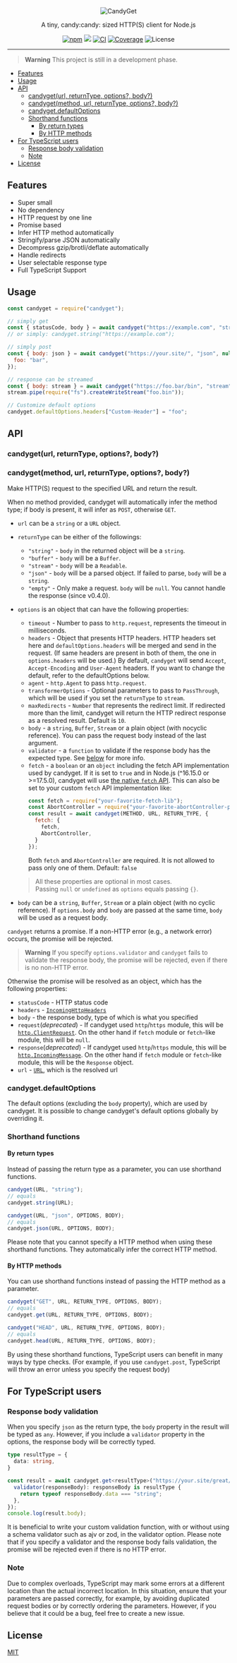 <div align="center">
  <img src="assets/candyget_logo.svg" alt="CandyGet">
  <br>
  <p>A tiny, candy:candy: sized HTTP(S) client for Node.js</p>
  <a href="https://www.npmjs.com/package/candyget"><img src="https://img.shields.io/npm/v/candyget" alt="npm"></a>
  <a href="https://packagephobia.com/result?p=candyget"><img src="https://badgen.net/packagephobia/install/candyget"></a>
  <a href="https://github.com/mtripg6666tdr/candyget/actions/workflows/ci.yml"><img src="https://github.com/mtripg6666tdr/candyget/actions/workflows/ci.yml/badge.svg" alt="CI"></a>
  <a href="https://app.codecov.io/github/mtripg6666tdr/candyget"><img alt="Coverage" src="https://img.shields.io/codecov/c/github/mtripg6666tdr/candyget"></a>
  <img alt="License" src="https://img.shields.io/npm/l/candyget">
</div>

---

> **Warning**
> This project is still in a development phase.

- [Features](#features)
- [Usage](#usage)
- [API](#api)
  - [candyget(url, returnType, options?, body?)](#candygeturl-returntype-options-body)
  - [candyget(method, url, returnType, options?, body?)](#candygetmethod-url-returntype-options-body)
  - [candyget.defaultOptions](#candygetdefaultoptions)
  - [Shorthand functions](#shorthand-functions)
    - [By return types](#by-return-types)
    - [By HTTP methods](#by-http-methods)
- [For TypeScript users](#for-typescript-users)
  - [Response body validation](#response-body-validation)
  - [Note](#note)
- [License](#license)

## Features

- Super small
- No dependency
- HTTP request by one line
- Promise based
- Infer HTTP method automatically
- Stringify/parse JSON automatically
- Decompress gzip/brotli/deflate automatically
- Handle redirects
- User selectable response type
- Full TypeScript Support

## Usage
```js
const candyget = require("candyget");

// simply get 
const { statusCode, body } = await candyget("https://example.com", "string");
// or simply: candyget.string("https://example.com");

// simply post
const { body: json } = await candyget("https://your.site/", "json", null, {
  foo: "bar",
});

// response can be streamed
const { body: stream } = await candyget("https://foo.bar/bin", "stream");
stream.pipe(require("fs").createWriteStream("foo.bin"));

// Customize default options
candyget.defaultOptions.headers["Custom-Header"] = "foo";
```

## API
### candyget(url, returnType, options?, body?)
### candyget(method, url, returnType, options?, body?)
Make HTTP(S) request to the specified URL and return the result.

When no method provided, candyget will automatically infer the method type; if body is present, it will infer as `POST`, otherwise `GET`.
* `url` can be a `string` or a `URL` object.
* `returnType` can be either of the followings:
  * `"string"` - `body` in the returned object will be a `string`.
  * `"buffer"` - `body` will be a `Buffer`.
  * `"stream"` - `body` will be a `Readable`.
  * `"json"` - `body` will be a parsed object. If failed to parse, `body` will be a `string`.
  * `"empty"` - Only make a request. `body` will be `null`. You cannot handle the response (since v0.4.0).
* `options` is an object that can have the following properties:
  * `timeout` - Number to pass to `http.request`, represents the timeout in milliseconds.
  * `headers` - Object that presents HTTP headers. HTTP headers set here and `defaultOptions.headers` will be merged and send in the request. (If same headers are present in both of them, the one in `options.headers` will be used.) By default, `candyget` will send `Accept`, `Accept-Encoding` and `User-Agent` headers. If you want to change the default, refer to the defaultOptions below.
  * `agent` - `http.Agent` to pass `http.request`.
  * `transformerOptions` - Optional parameters to pass to `PassThrough`, which will be used if you set the `returnType` to `stream`.
  * `maxRedirects` - `Number` that represents the redirect limit. If redirected more than the limit, candyget will return the HTTP redirect response as a resolved result. Default is `10`.
  * `body` - a `string`, `Buffer`, `Stream` or a plain object (with nocyclic reference). You can pass the request body instead of the last argument.
  * `validator` - a `function` to validate if the response body has the expected type. See [below](#response-body-validation-for-typescript-users) for more info.
  * `fetch` - a `boolean` or an `object` including the fetch API implementation used by candyget. If it is set to `true` and in Node.js (^16.15.0 or >=17.5.0), candyget will use [the native `fetch` API](https://nodejs.org/dist/latest-v18.x/docs/api/globals.html#fetch). This can also be set to your custom `fetch` API implementation like:
    ```js
    const fetch = require("your-favorite-fetch-lib");
    const AbortController = require("your-favorite-abortController-polyfill");
    const result = await candyget(METHOD, URL, RETURN_TYPE, {
      fetch: {
        fetch,
        AbortController,
      }
    });
    ```
    Both `fetch` and `AbortController` are required. It is not allowed to pass only one of them. Default: `false`

  
  > All these properties are optional in most cases.  
  > Passing `null` or `undefined` as `options` equals passing `{}`.  
* `body` can be a `string`, `Buffer`, `Stream` or a plain object (with no cyclic reference). If `options.body` and `body` are passed at the same time, `body` will be used as a request body.

`candyget` returns a promise.
If a non-HTTP error (e.g., a network error) occurs, the promise will be rejected.

> **Warning**
> If you specify `options.validator` and `candyget` fails to validate the response body, the promise will be rejected, even if there is no non-HTTP error.

Otherwise the promise will be resolved as an object, which has the following properties:
  * `statusCode` - HTTP status code
  * `headers` - [`IncomingHttpHeaders`](https://microsoft.github.io/PowerBI-JavaScript/interfaces/_node_modules__types_node_http_d_._http_.incominghttpheaders.html)
  * `body` - the response body, type of which is what you specified
  * `request`(*deprecated*) - If candyget used `http`/`https` module, this will be [`http.ClientRequest`](https://nodejs.org/api/http.html#class-httpclientrequest). On the other hand if `fetch` module or `fetch`-like module, this will be `null`.
  * `response`(*deprecated*) - If candyget used `http`/`https` module, this will be [`http.IncomingMessage`](https://nodejs.org/api/http.html#class-httpincomingmessage). On the other hand if `fetch` module or `fetch`-like module, this will be the `Response` object.
  * `url` - [`URL`](https://developer.mozilla.org/docs/Web/API/URL), which is the resolved url

### candyget.defaultOptions

The default options (excluding the `body` property), which are used by candyget.
It is possible to change candyget's default options globally by overriding it.

### Shorthand functions

#### By return types

Instead of passing the return type as a parameter, you can use shorthand functions.
```js
candyget(URL, "string");
// equals
candyget.string(URL);

candyget(URL, "json", OPTIONS, BODY);
// equals
candyget.json(URL, OPTIONS, BODY);
```
Please note that you cannot specify a HTTP method when using these shorthand functions. They automatically infer the correct HTTP method.

#### By HTTP methods

You can use shorthand functions instead of passing the HTTP method as a parameter.
```js
candyget("GET", URL, RETURN_TYPE, OPTIONS, BODY);
// equals
candyget.get(URL, RETURN_TYPE, OPTIONS, BODY);

candyget("HEAD", URL, RETURN_TYPE, OPTIONS, BODY);
// equals
candyget.head(URL, RETURN_TYPE, OPTIONS, BODY);
```
By using these shorthand functions, TypeScript users can benefit in many ways by type checks. (For example, if you use `candyget.post`, TypeScript will throw an error unless you specify the request body)

## For TypeScript users
### Response body validation

When you specify `json` as the return type, the `body` property in the result will be typed as `any`. However, if you include a `validator` property in the options, the response body will be correctly typed.

```ts
type resultType = {
  data: string,
}

const result = await candyget.get<resultType>("https://your.site/great/content", "json", {
  validator(responseBody): responseBody is resultType {
    return typeof responseBody.data === "string";
  },
});
console.log(result.body);
```

It is beneficial to write your custom validation function, with or without using a schema validator such as ajv or zod, in the validator option. 
Please note that if you specify a validator and the response body fails validation, the promise will be rejected even if there is no HTTP error.

### Note
Due to complex overloads, TypeScript may mark some errors at a different location than the actual incorrect location. In this situation, ensure that your parameters are passed correctly, for example, by avoiding duplicated request bodies or by correctly ordering the parameters. However, if you believe that it could be a bug, feel free to create a new issue.

## License
[MIT](LICENSE)
